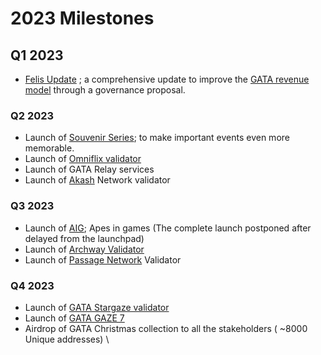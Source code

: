 # 2023 Milestones

## Q1 2023

* [Felis Update](../../gata-constitution/governance-proposal-6.md) ; a comprehensive update to improve the [GATA revenue model](../dao-revenue.md) through a governance proposal.&#x20;

### Q2 2023

* Launch of [Souvenir Series](../dao-ventures/nft-collections/souvenir-series.md); to make important events even more memorable.&#x20;
* Launch of [Omniflix validator](../dao-ventures/gata-validators/)
* Launch of  GATA Relay services
* Launch of [Akash](../dao-ventures/gata-validators/) Network validator&#x20;

### Q3 2023

* Launch of [AIG](../../gata-game/aig-lore.md); Apes in games (The complete launch postponed after delayed from the launchpad)
* Launch of [Archway Validator ](../dao-ventures/gata-validators/)&#x20;
* Launch of [Passage Network](../dao-ventures/gata-validators/) Validator

### Q4 2023

* Launch of [GATA Stargaze validator](../dao-ventures/gata-validators/)
* Launch of [GATA GAZE 7](../dao-ventures/nft-collections/souvenir-series.md)
* Airdrop of GATA Christmas collection to all the stakeholders   ( \~8000 Unique addresses) \


